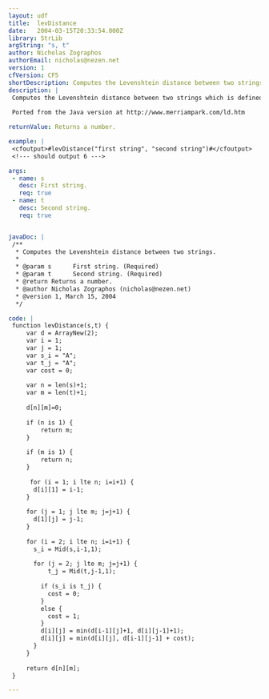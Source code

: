 ```yaml
---
layout: udf
title:  levDistance
date:   2004-03-15T20:33:54.000Z
library: StrLib
argString: "s, t"
author: Nicholas Zographos
authorEmail: nicholas@nezen.net
version: 1
cfVersion: CF5
shortDescription: Computes the Levenshtein distance between two strings.
description: |
 Computes the Levenshtein distance between two strings which is defined as the number of replacements, insertions or deletions necessary to transform the first string into the second. 
 
 Ported from the Java version at http://www.merriampark.com/ld.htm

returnValue: Returns a number.

example: |
 <cfoutput>#levDistance("first string", "second string")#</cfoutput>
 <!--- should output 6 --->

args:
 - name: s
   desc: First string.
   req: true
 - name: t
   desc: Second string.
   req: true


javaDoc: |
 /**
  * Computes the Levenshtein distance between two strings.
  * 
  * @param s      First string. (Required)
  * @param t      Second string. (Required)
  * @return Returns a number. 
  * @author Nicholas Zographos (nicholas@nezen.net) 
  * @version 1, March 15, 2004 
  */

code: |
 function levDistance(s,t) {
     var d = ArrayNew(2);
     var i = 1;
     var j = 1;
     var s_i = "A";
     var t_j = "A";
     var cost = 0;
     
     var n = len(s)+1;
     var m = len(t)+1;
     
     d[n][m]=0;
     
     if (n is 1) {
         return m;
     }
     
     if (m is 1) {
         return n;
     }
     
      for (i = 1; i lte n; i=i+1) {
       d[i][1] = i-1;
     }
 
     for (j = 1; j lte m; j=j+1) {
       d[1][j] = j-1;
     }
     
     for (i = 2; i lte n; i=i+1) {
       s_i = Mid(s,i-1,1);
 
       for (j = 2; j lte m; j=j+1) {
           t_j = Mid(t,j-1,1);
 
         if (s_i is t_j) {
           cost = 0;
         }
         else {
           cost = 1;
         }
         d[i][j] = min(d[i-1][j]+1, d[i][j-1]+1);
         d[i][j] = min(d[i][j], d[i-1][j-1] + cost);
       }
     }
     
     return d[n][m];
 }

---
```


